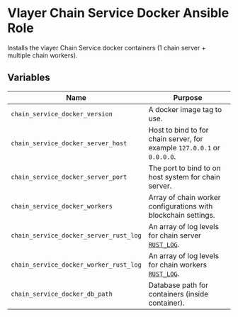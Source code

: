 # Vlayer Chain Service Docker Ansible Role

Installs the vlayer Chain Service docker containers (1 chain server + multiple chain workers).

## Variables

| Name | Purpose |
| --- | --- |
| `chain_service_docker_version` | A docker image tag to use. |
| `chain_service_docker_server_host` | Host to bind to for chain server, for example `127.0.0.1` or `0.0.0.0`. |
| `chain_service_docker_server_port` | The port to bind to on host system for chain server. |
| `chain_service_docker_workers` | Array of chain worker configurations with blockchain settings. |
| `chain_service_docker_server_rust_log` | An array of log levels for chain server [`RUST_LOG`](https://rust-lang-nursery.github.io/rust-cookbook/development_tools/debugging/config_log.html). |
| `chain_service_docker_worker_rust_log` | An array of log levels for chain workers [`RUST_LOG`](https://rust-lang-nursery.github.io/rust-cookbook/development_tools/debugging/config_log.html). |
| `chain_service_docker_db_path` | Database path for containers (inside container). |
